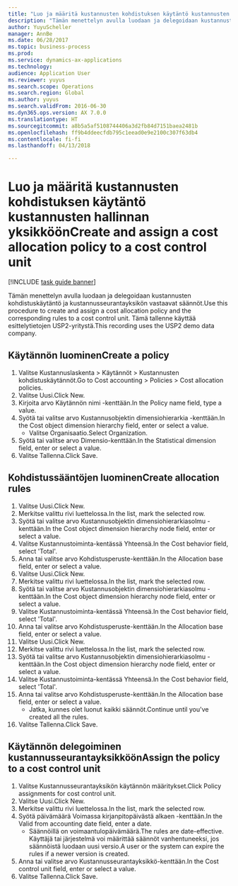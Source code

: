 ```yaml
--- 
title: "Luo ja määritä kustannusten kohdistuksen käytäntö kustannusten hallinnan yksikköön"
description: "Tämän menettelyn avulla luodaan ja delegoidaan kustannusten kohdistuskäytäntö ja kustannusseurantayksikön vastaavat säännöt."
author: YuyuScheller
manager: AnnBe
ms.date: 06/28/2017
ms.topic: business-process
ms.prod: 
ms.service: dynamics-ax-applications
ms.technology: 
audience: Application User
ms.reviewer: yuyus
ms.search.scope: Operations
ms.search.region: Global
ms.author: yuyus
ms.search.validFrom: 2016-06-30
ms.dyn365.ops.version: AX 7.0.0
ms.translationtype: HT
ms.sourcegitcommit: a8b5a5af5108744406a3d2fb84d7151baea2481b
ms.openlocfilehash: ff9b4ddeecfdb795c1eead0e9e2100c307f63db4
ms.contentlocale: fi-fi
ms.lasthandoff: 04/13/2018

---
```

# <a name="create-and-assign-a-cost-allocation-policy-to-a-cost-control-unit"></a><span data-ttu-id="62535-103">Luo ja määritä kustannusten kohdistuksen käytäntö kustannusten hallinnan yksikköön</span><span class="sxs-lookup"><span data-stu-id="62535-103">Create and assign a cost allocation policy to a cost control unit</span></span>

[!INCLUDE [task guide banner](../../includes/task-guide-banner.md)]

<span data-ttu-id="62535-104">Tämän menettelyn avulla luodaan ja delegoidaan kustannusten kohdistuskäytäntö ja kustannusseurantayksikön vastaavat säännöt.</span><span class="sxs-lookup"><span data-stu-id="62535-104">Use this procedure to create and assign a cost allocation policy and the corresponding rules to a cost control unit.</span></span> <span data-ttu-id="62535-105">Tämä tallenne käyttää esittelytietojen USP2-yritystä.</span><span class="sxs-lookup"><span data-stu-id="62535-105">This recording uses the USP2 demo data company.</span></span>


## <a name="create-a-policy"></a><span data-ttu-id="62535-106">Käytännön luominen</span><span class="sxs-lookup"><span data-stu-id="62535-106">Create a policy</span></span>
1. <span data-ttu-id="62535-107">Valitse Kustannuslaskenta > Käytännöt > Kustannusten kohdistuskäytännöt.</span><span class="sxs-lookup"><span data-stu-id="62535-107">Go to Cost accounting > Policies > Cost allocation policies.</span></span>
2. <span data-ttu-id="62535-108">Valitse Uusi.</span><span class="sxs-lookup"><span data-stu-id="62535-108">Click New.</span></span>
3. <span data-ttu-id="62535-109">Kirjoita arvo Käytännön nimi -kenttään.</span><span class="sxs-lookup"><span data-stu-id="62535-109">In the Policy name field, type a value.</span></span>
4. <span data-ttu-id="62535-110">Syötä tai valitse arvo Kustannusobjektin dimensiohierarkia -kenttään.</span><span class="sxs-lookup"><span data-stu-id="62535-110">In the Cost object dimension hierarchy field, enter or select a value.</span></span>
    * <span data-ttu-id="62535-111">Valitse Organisaatio.</span><span class="sxs-lookup"><span data-stu-id="62535-111">Select Organization.</span></span>  
5. <span data-ttu-id="62535-112">Syötä tai valitse arvo Dimensio-kenttään.</span><span class="sxs-lookup"><span data-stu-id="62535-112">In the Statistical dimension field, enter or select a value.</span></span>
6. <span data-ttu-id="62535-113">Valitse Tallenna.</span><span class="sxs-lookup"><span data-stu-id="62535-113">Click Save.</span></span>

## <a name="create-allocation-rules"></a><span data-ttu-id="62535-114">Kohdistussääntöjen luominen</span><span class="sxs-lookup"><span data-stu-id="62535-114">Create allocation rules</span></span>
1. <span data-ttu-id="62535-115">Valitse Uusi.</span><span class="sxs-lookup"><span data-stu-id="62535-115">Click New.</span></span>
2. <span data-ttu-id="62535-116">Merkitse valittu rivi luettelossa.</span><span class="sxs-lookup"><span data-stu-id="62535-116">In the list, mark the selected row.</span></span>
3. <span data-ttu-id="62535-117">Syötä tai valitse arvo Kustannusobjektin dimensiohierarkiasolmu -kenttään.</span><span class="sxs-lookup"><span data-stu-id="62535-117">In the Cost object dimension hierarchy node field, enter or select a value.</span></span>
4. <span data-ttu-id="62535-118">Valitse Kustannustoiminta-kentässä Yhteensä.</span><span class="sxs-lookup"><span data-stu-id="62535-118">In the Cost behavior field, select 'Total'.</span></span>
5. <span data-ttu-id="62535-119">Anna tai valitse arvo Kohdistusperuste-kenttään.</span><span class="sxs-lookup"><span data-stu-id="62535-119">In the Allocation base field, enter or select a value.</span></span>
6. <span data-ttu-id="62535-120">Valitse Uusi.</span><span class="sxs-lookup"><span data-stu-id="62535-120">Click New.</span></span>
7. <span data-ttu-id="62535-121">Merkitse valittu rivi luettelossa.</span><span class="sxs-lookup"><span data-stu-id="62535-121">In the list, mark the selected row.</span></span>
8. <span data-ttu-id="62535-122">Syötä tai valitse arvo Kustannusobjektin dimensiohierarkiasolmu -kenttään.</span><span class="sxs-lookup"><span data-stu-id="62535-122">In the Cost object dimension hierarchy node field, enter or select a value.</span></span>
9. <span data-ttu-id="62535-123">Valitse Kustannustoiminta-kentässä Yhteensä.</span><span class="sxs-lookup"><span data-stu-id="62535-123">In the Cost behavior field, select 'Total'.</span></span>
10. <span data-ttu-id="62535-124">Anna tai valitse arvo Kohdistusperuste-kenttään.</span><span class="sxs-lookup"><span data-stu-id="62535-124">In the Allocation base field, enter or select a value.</span></span>
11. <span data-ttu-id="62535-125">Valitse Uusi.</span><span class="sxs-lookup"><span data-stu-id="62535-125">Click New.</span></span>
12. <span data-ttu-id="62535-126">Merkitse valittu rivi luettelossa.</span><span class="sxs-lookup"><span data-stu-id="62535-126">In the list, mark the selected row.</span></span>
13. <span data-ttu-id="62535-127">Syötä tai valitse arvo Kustannusobjektin dimensiohierarkiasolmu -kenttään.</span><span class="sxs-lookup"><span data-stu-id="62535-127">In the Cost object dimension hierarchy node field, enter or select a value.</span></span>
14. <span data-ttu-id="62535-128">Valitse Kustannustoiminta-kentässä Yhteensä.</span><span class="sxs-lookup"><span data-stu-id="62535-128">In the Cost behavior field, select 'Total'.</span></span>
15. <span data-ttu-id="62535-129">Anna tai valitse arvo Kohdistusperuste-kenttään.</span><span class="sxs-lookup"><span data-stu-id="62535-129">In the Allocation base field, enter or select a value.</span></span>
    * <span data-ttu-id="62535-130">Jatka, kunnes olet luonut kaikki säännöt.</span><span class="sxs-lookup"><span data-stu-id="62535-130">Continue until you've created all the rules.</span></span>  
16. <span data-ttu-id="62535-131">Valitse Tallenna.</span><span class="sxs-lookup"><span data-stu-id="62535-131">Click Save.</span></span>

## <a name="assign-the-policy-to-a-cost-control-unit"></a><span data-ttu-id="62535-132">Käytännön delegoiminen kustannusseurantayksikköön</span><span class="sxs-lookup"><span data-stu-id="62535-132">Assign the policy to a cost control unit</span></span>
1. <span data-ttu-id="62535-133">Valitse Kustannusseurantayksikön käytännön määritykset.</span><span class="sxs-lookup"><span data-stu-id="62535-133">Click Policy assignments for cost control unit.</span></span>
2. <span data-ttu-id="62535-134">Valitse Uusi.</span><span class="sxs-lookup"><span data-stu-id="62535-134">Click New.</span></span>
3. <span data-ttu-id="62535-135">Merkitse valittu rivi luettelossa.</span><span class="sxs-lookup"><span data-stu-id="62535-135">In the list, mark the selected row.</span></span>
4. <span data-ttu-id="62535-136">Syötä päivämäärä Voimassa kirjanpitopäivästä alkaen -kenttään.</span><span class="sxs-lookup"><span data-stu-id="62535-136">In the Valid from accounting date field, enter a date.</span></span>
    * <span data-ttu-id="62535-137">Säännöillä on voimaantulopäivämäärä.</span><span class="sxs-lookup"><span data-stu-id="62535-137">The rules are date-effective.</span></span> <span data-ttu-id="62535-138">Käyttäjä tai järjestelmä voi määrittää säännöt vanhentuneeksi, jos säännöistä luodaan uusi versio.</span><span class="sxs-lookup"><span data-stu-id="62535-138">A user or the system can expire the rules if a newer version is created.</span></span>  
5. <span data-ttu-id="62535-139">Anna tai valitse arvo Kustannusseurantayksikkö-kenttään.</span><span class="sxs-lookup"><span data-stu-id="62535-139">In the Cost control unit field, enter or select a value.</span></span>
6. <span data-ttu-id="62535-140">Valitse Tallenna.</span><span class="sxs-lookup"><span data-stu-id="62535-140">Click Save.</span></span>


